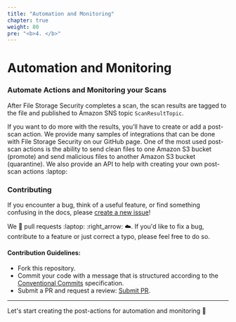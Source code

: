 ```yaml
---
title: "Automation and Monitoring"
chapter: true
weight: 80
pre: "<b>4. </b>"
---
```


# Automation and Monitoring

### Automate Actions and Monitoring your Scans

After File Storage Security completes a scan, the scan results are tagged to the file and published to Amazon SNS topic ```ScanResultTopic```.

If you want to do more with the results, you’ll have to create or add a post-scan action. We provide many samples of integrations that can be done with File Storage Security on our GitHub page. One of the most used post-scan actions is the ability to send clean files to one Amazon S3 bucket (promote) and send malicious files to another Amazon S3 bucket (quarantine). We also provide an API to help with creating your own post-scan actions  :laptop:

### Contributing

If you encounter a bug, think of a useful feature, or find something confusing in the docs, please
[create a new issue](https://github.com/trendmicro/cloudone-filestorage-plugins/issues/new)!

We :sparkling_heart: pull requests :laptop: :right_arrow: :cloud:. If you'd like to fix a bug, contribute to a feature or
just correct a typo, please feel free to do so.


#### Contribution Guidelines:

- Fork this repository.
- Commit your code with a message that is structured according to the [Conventional Commits](https://www.conventionalcommits.org/en/v1.0.0-beta.2/) specification.
- Submit a PR and request a review:  [Submit PR](https://github.com/trendmicro/cloudone-filestorage-plugins/pulls/new).

--------

Let's start creating the post-actions for automation and monitoring :rocket: